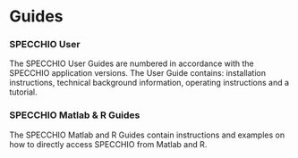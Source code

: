 # Guides

### SPECCHIO User

The SPECCHIO User Guides are numbered in accordance with the SPECCHIO
application versions. The User Guide contains: installation instructions,
technical background information, operating instructions and a tutorial.

<download-link
    name="SPECCHIO User Guide V3.3.0"
    link="ftp://v473.vanager.de/user_guides/SPECCHIO_UserGuide.pdf"/>

### SPECCHIO Matlab & R Guides

The SPECCHIO Matlab and R Guides contain instructions and examples on how to
directly access SPECCHIO from Matlab and R. 

<download-link
    name="SPECCHIO_Matlab_Guide_V3.1.1"
    link="ftp://v473.vanager.de/user_guides/SPECCHIO_Matlab_Guide_V3.1.1.pdf"/>

<download-link
    name="SPECCHIO_R_Guide_V3.1.0"
    link="ftp://v473.vanager.de/user_guides/SPECCHIO_R_Guide_V3.1.0.pdf"/>
